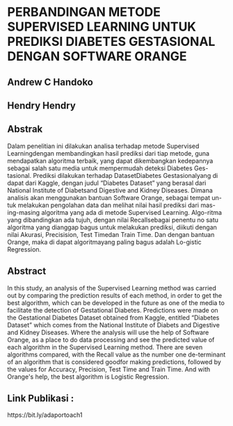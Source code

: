 <h1>PERBANDINGAN METODE SUPERVISED LEARNING UNTUK PREDIKSI DIABETES GESTASIONAL DENGAN SOFTWARE ORANGE</h1>
<h2>Andrew C Handoko</h2>
<h2>Hendry Hendry</h2>

<h2>Abstrak</h2>
Dalam penelitian ini dilakukan analisa terhadap metode Supervised Learningdengan membandingkan hasil prediksi dari tiap metode, guna mendapatkan algoritma terbaik, yang dapat dikembangkan kedepannya sebagai salah satu media untuk mempermudah deteksi Diabetes Ges-tasional. Prediksi dilakukan terhadap DatasetDiabetes Gestasionalyang di dapat dari Kaggle, dengan judul “Diabetes Dataset” yang berasal dari National Institute of Diabetsand Digestive and Kidney Diseases. Dimana analisis akan menggunakan bantuan Software Orange, sebagai tempat un-tuk melakukan pengolahan data dan melihat nilai hasil prediksi dari mas-ing-masing algoritma yang ada di metode Supervised Learning. Algo-ritma yang dibandingkan ada tujuh, dengan nilai Recallsebagai penentu no satu algoritma yang dianggap bagus untuk melakukan prediksi, diikuti dengan nilai Akurasi, Precisision, Test Timedan Train Time. Dan dengan bantuan Orange, maka di dapat algoritmayang paling bagus adalah Lo-gistic Regression.

<h2>Abstract</h2>
In this study, an analysis of the Supervised Learning method was carried out by comparing the prediction results of each method, in order to get the best algorithm, which can be developed in the future as one of the media to facilitate the detection of Gestational Diabetes. Predictions were made on the Gestational Diabetes Dataset obtained from Kaggle, entitled “Diabetes Dataset” which comes from the National Institute of Diabets and Digestive and Kidney Diseases. Where the analysis will use the help of Software Orange, as a place to do data processing and see the predicted value of each algorithm in the Supervised Learning method. There are seven algorithms compared, with the Recall value as the number one de-terminant of an algorithm that is considered goodfor making predictions, followed by the values for Accuracy, Precision, Test Time and Train Time. And with Orange's help, the best algorithm is Logistic Regression.

<h2>Link Publikasi : </h2>
https://bit.ly/adaportoach1
